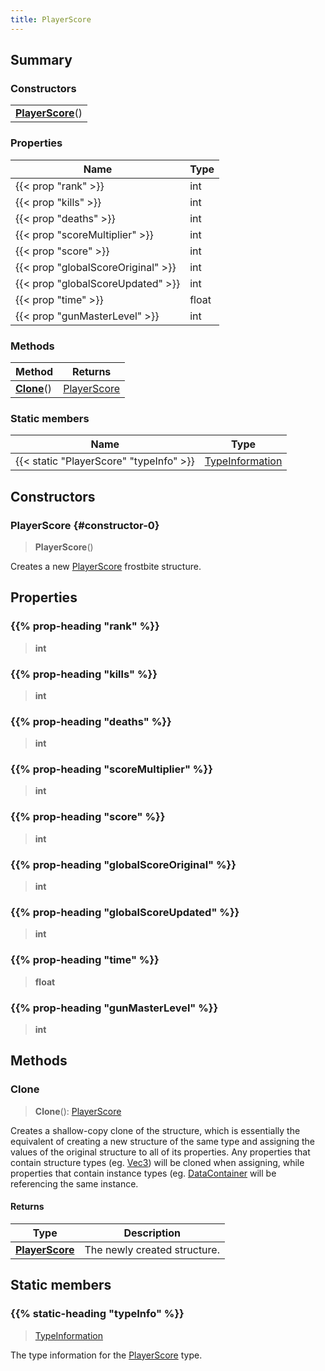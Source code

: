 ```yaml
---
title: PlayerScore
---
```



## Summary
### Constructors
| |
| ----------- |
| **[PlayerScore](#constructor-0)**() |

### Properties
| Name | Type |
| ---- | ---- |
| {{< prop "rank" >}} | int |
| {{< prop "kills" >}} | int |
| {{< prop "deaths" >}} | int |
| {{< prop "scoreMultiplier" >}} | int |
| {{< prop "score" >}} | int |
| {{< prop "globalScoreOriginal" >}} | int |
| {{< prop "globalScoreUpdated" >}} | int |
| {{< prop "time" >}} | float |
| {{< prop "gunMasterLevel" >}} | int |

### Methods
| Method | Returns |
| ------ | ---- |
| **[Clone](#clone)**() | [PlayerScore](/vext/ref/fb/playerscore) |

### Static members
| Name | Type |
| ---- | ---- |
| {{< static "PlayerScore" "typeInfo" >}} | [TypeInformation](/vext/ref/shared/class/typeinformation) |

## Constructors
### PlayerScore {#constructor-0}
> **PlayerScore**()

Creates a new [PlayerScore](/vext/ref/fb/playerscore) frostbite structure.

## Properties
### {{% prop-heading "rank" %}}
> **int**

### {{% prop-heading "kills" %}}
> **int**

### {{% prop-heading "deaths" %}}
> **int**

### {{% prop-heading "scoreMultiplier" %}}
> **int**

### {{% prop-heading "score" %}}
> **int**

### {{% prop-heading "globalScoreOriginal" %}}
> **int**

### {{% prop-heading "globalScoreUpdated" %}}
> **int**

### {{% prop-heading "time" %}}
> **float**

### {{% prop-heading "gunMasterLevel" %}}
> **int**

## Methods
### Clone
> **Clone**(): [PlayerScore](/vext/ref/fb/playerscore)

Creates a shallow-copy clone of the structure, which is essentially the equivalent of creating a new structure of the same type and assigning the values of the original structure to all of its properties. Any properties that contain structure types (eg. [Vec3](/vext/ref/shared/class/vec3)) will be cloned when assigning, while properties that contain instance types (eg. [DataContainer](/vext/ref/shared/class/datacontainer) will be referencing the same instance.

#### Returns
| Type | Description |
| ---- | ----------- |
| **[PlayerScore](/vext/ref/fb/playerscore)** | The newly created structure. |

## Static members
### {{% static-heading "typeInfo" %}}
> [TypeInformation](/vext/ref/shared/class/typeinformation)

The type information for the [PlayerScore](/vext/ref/fb/playerscore) type.

